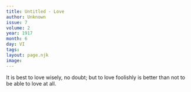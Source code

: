```yaml
---
title: Untitled - Love
author: Unknown
issue: 7
volume: 2
year: 1917
month: 6
day: VI
tags:
layout: page.njk
image:
---
```

It is best to love wisely, no doubt; but to love foolishly is better than not to be able to love at all.

